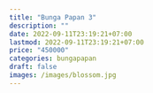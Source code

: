 ```yaml
---
title: "Bunga Papan 3"
description: ""
date: 2022-09-11T23:19:21+07:00
lastmod: 2022-09-11T23:19:21+07:00
price: "450000"
categories: bungapapan
draft: false
images: /images/blossom.jpg
---
```

